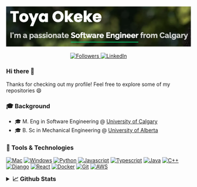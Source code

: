 <p align="center">
    <a href="https://toyaokeke.github.io">
        <img src="website.png" alt="Website"/>
    </a>
</p>
<p align="center">
    <a href="https://github.com/toyaokeke?tab=followers">
        <img src="https://img.shields.io/github/followers/toyaokeke?&style=social" alt="Followers"/>
    </a>
    <a href="https://linkedin.com/in/toyaokeke">
        <img src="https://img.shields.io/badge/linkedin-blue.svg?&style=flat&logo=linkedin&logoColor=white" alt="LinkedIn"/>
    </a>
</p>

### Hi there 👋

Thanks for checking out my profile! Feel free to explore some of my repositories 😄

### 🎓 Background

- 🎓 M. Eng in Software Engineering @ [University of Calgary](https://ucalgary.ca)
- 🎓 B. Sc in Mechanical Engineering @ [University of Alberta](https://ualberta.ca)

### 🔧 Tools & Technologies

[![Mac](https://img.shields.io/badge/OS-Mac-informational?style=flat&logo=apple&logoColor=white&color=2bbc8a)](https://www.apple.com/macos/)
[![Windows](https://img.shields.io/badge/OS-Windows-informational?style=flat&logo=windows&logoColor=white&color=2bbc8a)](https://www.microsoft.com/en-ca/windows)
[![Python](https://img.shields.io/badge/Language-Python-informational?style=flat&logo=python&logoColor=white&color=2bbc8a)](https://www.python.org/)
[![Javascript](https://img.shields.io/badge/Language-JavaScript-informational?style=flat&logo=javascript&logoColor=white&color=2bbc8a)](https://www.javascript.com/)
[![Typescript](https://img.shields.io/badge/Language-Typescript-informational?style=flat&logo=typescript&logoColor=white&color=2bbc8a)](https://www.typescriptlang.org/)
[![Java](https://img.shields.io/badge/Language-Java-informational?style=flat&logo=java&logoColor=white&color=2bbc8a)](https://www.oracle.com/ca-en/java/)
[![C++](https://img.shields.io/badge/Language-C++-informational?style=flat&logo=c&logoColor=white&color=2bbc8a)](https://www.cplusplus.com/)
[![Django](https://img.shields.io/badge/Framework-Django-informational?style=flat&logo=django&logoColor=white&color=2bbc8a)](https://www.djangoproject.com/)
[![React](https://img.shields.io/badge/Framework-React-informational?style=flat&logo=react&logoColor=white&color=2bbc8a)](https://reactjs.org/)
[![Docker](https://img.shields.io/badge/Tools-Docker-informational?style=flat&logo=docker&logoColor=white&color=2bbc8a)](https://www.docker.com/)
[![Git](https://img.shields.io/badge/Tools-Git-informational?style=flat&logo=git&logoColor=white&color=2bbc8a)](https://git-scm.com/)
[![AWS](https://img.shields.io/badge/Cloud-AWS-informational?style=flat&logo=amazon&logoColor=white&color=2bbc8a)](https://aws.amazon.com/)

<details>
    <summary style="font-size: 1.17em;"><strong>📈 Github Stats</strong></summary>
    <p align="center">
        <img src="https://github-readme-stats.vercel.app/api?username=toyaokeke&show_icons=true&theme=gotham" alt="Github Stats" />
    </p>
    <p align="center">
        <a href="https://github.com/toyaokeke/MechCombatGame">
            <img src="https://github-readme-stats.vercel.app/api/pin/?username=toyaokeke&repo=MechCombatGame&title_color=ffffff&text_color=c9cacc&icon_color=2bbc8a&bg_color=1d1f21" alt="Mech Combat Game"/>
        </a>
        <a href="https://github.com/toyaokeke/tic-tac-toe">
            <img src="https://github-readme-stats.vercel.app/api/pin/?username=toyaokeke&repo=tic-tac-toe&title_color=ffffff&text_color=c9cacc&icon_color=2bbc8a&bg_color=1d1f21" alt="Mech Combat Game"/>
        </a>
    </p>
</details>
